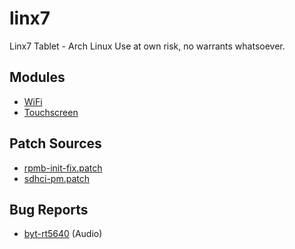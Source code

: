 # linx7
Linx7 Tablet - Arch Linux
Use at own risk, no warrants whatsoever.

## Modules
* [WiFi](https://github.com/hadess/rtl8723bs)
* [Touchscreen](https://github.com/hadess/gt9xx)

## Patch Sources
* [rpmb-init-fix.patch](https://dev-nell.com/rpmb-emmc-errors-under-linux.html)
* [sdhci-pm.patch](https://github.com/AdamWill/baytrail-m/blob/master/kernel/MANIFEST)

## Bug Reports
* [byt-rt5640](https://bugzilla.kernel.org/show_bug.cgi?id=86581) (Audio)
